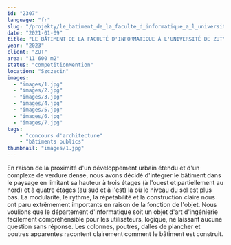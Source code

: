 ```yaml
---
id: "2307"
language: "fr"
slug: "/projekty/le_batiment_de_la_faculte_d_informatique_a_l_universite_de_zut"
date: "2021-01-09"
title: "LE BÂTIMENT DE LA FACULTÉ D'INFORMATIQUE À L'UNIVERSITÉ DE ZUT"
year: "2023"
client: "ZUT"
area: "11 600 m2"
status: "competitionMention"
location: "Szczecin"
images:
  - "images/1.jpg"
  - "images/2.jpg"
  - "images/3.jpg"
  - "images/4.jpg"
  - "images/5.jpg"
  - "images/6.jpg"
  - "images/7.jpg"
tags: 
    - "concours d'architecture"
    - "bâtiments publics"
thumbnail: "images/1.jpg"
---
```

En raison de la proximité d'un développement urbain étendu et d'un complexe de verdure dense, nous avons décidé d'intégrer le bâtiment dans le paysage en limitant sa hauteur à trois étages (à l'ouest et partiellement au nord) et à quatre étages (au sud et à l'est) là où le niveau du sol est plus bas.
La modularité, le rythme, la répétabilité et la construction claire nous ont paru extrêmement importants en raison de la fonction de l'objet. Nous voulions que le département d'informatique soit un objet d'art d'ingénierie facilement compréhensible pour les utilisateurs, logique, ne laissant aucune question sans réponse. Les colonnes, poutres, dalles de plancher et poutres apparentes racontent clairement comment le bâtiment est construit.